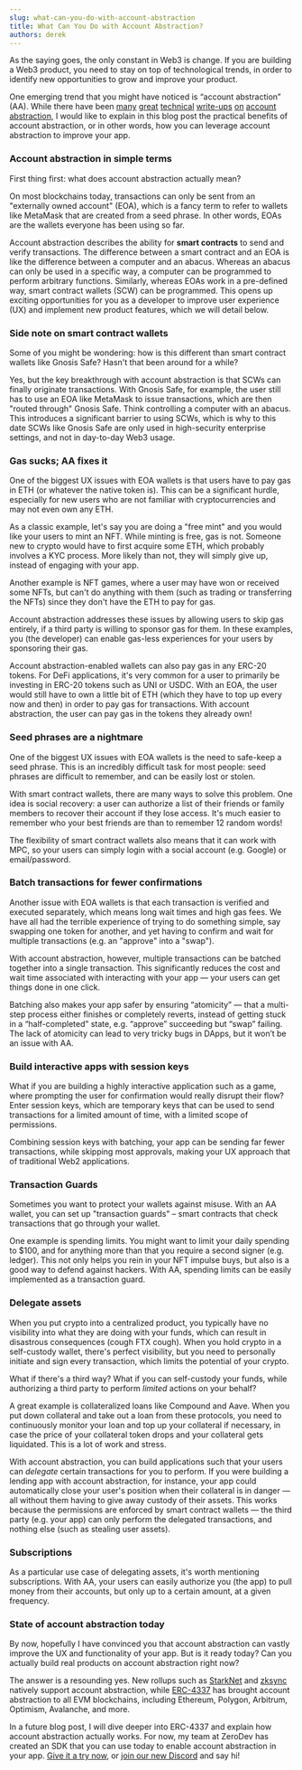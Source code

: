 ```yaml
---
slug: what-can-you-do-with-account-abstraction
title: What Can You Do with Account Abstraction?
authors: derek
---
```

As the saying goes, the only constant in Web3 is change.  If you are building a Web3 product, you need to stay on top of technological trends, in order to identify new opportunities to grow and improve your product.

One emerging trend that you might have noticed is “account abstraction” (AA).  While there have been [many](https://www.argent.xyz/blog/wtf-is-account-abstraction/) [great](https://www.argent.xyz/blog/part-2-wtf-is-account-abstraction/) [technical](https://www.argent.xyz/blog/part-3-wtf-is-account-abstraction/) [write-ups](https://eips.ethereum.org/EIPS/eip-4337) [on](https://medium.com/infinitism/erc-4337-account-abstraction-without-ethereum-protocol-changes-d75c9d94dc4a) [account](https://notes.ethereum.org/@vbuterin/account_abstraction_roadmap) [abstraction](https://hackmd.io/@s0lness/BJUb16Yo9), I would like to explain in this blog post the practical benefits of account abstraction, or in other words, how you can leverage account abstraction to improve your app.

### Account abstraction in simple terms
First thing first: what does account abstraction actually mean?

On most blockchains today, transactions can only be sent from an "externally owned account" (EOA), which is a fancy term to refer to wallets like MetaMask that are created from a seed phrase.  In other words, EOAs are the wallets everyone has been using so far.

Account abstraction describes the ability for **smart contracts** to send and verify transactions.  The difference between a smart contract and an EOA is like the difference between a computer and an abacus.  Whereas an abacus can only be used in a specific way, a computer can be programmed to perform arbitrary functions.  Similarly, whereas EOAs work in a pre-defined way, smart contract wallets (SCW) can be programmed.  This opens up exciting opportunities for you as a developer to improve user experience (UX) and implement new product features, which we will detail below.

### Side note on smart contract wallets
Some of you might be wondering: how is this different than smart contract wallets like Gnosis Safe?  Hasn't that been around for a while?

Yes, but the key breakthrough with account abstraction is that SCWs can finally originate transactions.  With Gnosis Safe, for example, the user still has to use an EOA like MetaMask to issue transactions, which are then "routed through" Gnosis Safe.  Think controlling a computer with an abacus.  This introduces a significant barrier to using SCWs, which is why to this date SCWs like Gnosis Safe are only used in high-security enterprise settings, and not in day-to-day Web3 usage.

### Gas sucks; AA fixes it
One of the biggest UX issues with EOA wallets is that users have to pay gas in ETH (or whatever the native token is).  This can be a significant hurdle, especially for new users who are not familiar with cryptocurrencies and may not even own any ETH.

As a classic example, let's say you are doing a "free mint" and you would like your users to mint an NFT.  While minting is free, gas is not.  Someone new to crypto would have to first acquire some ETH, which probably involves a KYC process.  More likely than not, they will simply give up, instead of engaging with your app.

Another example is NFT games, where a user may have won or received some NFTs, but can't do anything with them (such as trading or transferring the NFTs) since they don't have the ETH to pay for gas.

Account abstraction addresses these issues by allowing users to skip gas entirely, if a third party is willing to sponsor gas for them.  In these examples, you (the developer) can enable gas-less experiences for your users by sponsoring their gas.

Account abstraction-enabled wallets can also pay gas in any ERC-20 tokens.  For DeFi applications, it's very common for a user to primarily be investing in ERC-20 tokens such as UNI or USDC.  With an EOA, the user would still have to own a little bit of ETH (which they have to top up every now and then) in order to pay gas for transactions.  With account abstraction, the user can pay gas in the tokens they already own!

### Seed phrases are a nightmare
One of the biggest UX issues with EOA wallets is the need to safe-keep a seed phrase.  This is an incredibly difficult task for most people: seed phrases are difficult to remember, and can be easily lost or stolen.

With smart contract wallets, there are many ways to solve this problem.  One idea is social recovery: a user can authorize a list of their friends or family members to recover their account if they lose access.  It's much easier to remember who your best friends are than to remember 12 random words!

The flexibility of smart contract wallets also means that it can work with MPC, so your users can simply login with a social account (e.g. Google) or email/password.

### Batch transactions for fewer confirmations
Another issue with EOA wallets is that each transaction is verified and executed separately, which means long wait times and high gas fees.  We have all had the terrible experience of trying to do something simple, say swapping one token for another, and yet having to confirm and wait for multiple transactions (e.g. an "approve" into a "swap").

With account abstraction, however, multiple transactions can be batched together into a single transaction.  This significantly reduces the cost and wait time associated with interacting with your app — your users can get things done in one click.

Batching also makes your app safer by ensuring “atomicity” — that a multi-step process either finishes or completely reverts, instead of getting stuck in a “half-completed” state, e.g. “approve” succeeding but “swap” failing.  The lack of atomicity can lead to very tricky bugs in DApps, but it won’t be an issue with AA.

### Build interactive apps with session keys
What if you are building a highly interactive application such as a game, where prompting the user for confirmation would really disrupt their flow?  Enter session keys, which are temporary keys that can be used to send transactions for a limited amount of time, with a limited scope of permissions.

Combining session keys with batching, your app can be sending far fewer transactions, while skipping most approvals, making your UX approach that of traditional Web2 applications.

### Transaction Guards
Sometimes you want to protect your wallets against misuse.  With an AA wallet, you can set up "transaction guards" – smart contracts that check transactions that go through your wallet.

One example is spending limits.  You might want to limit your daily spending to $100, and for anything more than that you require a second signer (e.g. ledger).  This not only helps you rein in your NFT impulse buys, but also is a good way to defend against hackers.  With AA, spending limits can be easily implemented as a transaction guard.

### Delegate assets
When you put crypto into a centralized product, you typically have no visibility into what they are doing with your funds, which can result in disastrous consequences (cough FTX cough).  When you hold crypto in a self-custody wallet, there's perfect visibility, but you need to personally initiate and sign every transaction, which limits the potential of your crypto.

What if there's a third way?  What if you can self-custody your funds, while authorizing a third party to perform *limited* actions on your behalf?

A great example is collateralized loans like Compound and Aave.  When you put down collateral and take out a loan from these protocols, you need to continuously monitor your loan and top up your collateral if necessary, in case the price of your collateral token drops and your collateral gets liquidated.  This is a lot of work and stress.

With account abstraction, you can build applications such that your users can *delegate* certain transactions for you to perform.  If you were building a lending app with account abstraction, for instance, your app could automatically close your user's position when their collateral is in danger — all without them having to give away custody of their assets.  This works because the permissions are enforced by smart contract wallets — the third party (e.g. your app) can only perform the delegated transactions, and nothing else (such as stealing user assets).

### Subscriptions
As a particular use case of delegating assets, it's worth mentioning subscriptions.  With AA, your users can easily authorize you (the app) to pull money from their accounts, but only up to a certain amount, at a given frequency.

### State of account abstraction today
By now, hopefully I have convinced you that account abstraction can vastly improve the UX and functionality of your app.  But is it ready today?  Can you actually build real products on account abstraction right now?

The answer is a resounding yes.  New rollups such as [StarkNet](https://docs.openzeppelin.com/contracts-cairo/0.4.0/accounts) and [zksync](https://v2-docs.zksync.io/dev/developer-guides/aa.html) natively support account abstraction, while [ERC-4337](https://eips.ethereum.org/EIPS/eip-4337) has brought account abstraction to all EVM blockchains, including Ethereum, Polygon, Arbitrum, Optimism, Avalanche, and more.

In a future blog post, I will dive deeper into ERC-4337 and explain how account abstraction actually works.  For now, my team at ZeroDev has created an SDK that you can use today to enable account abstraction in your app.  [Give it a try now](https://zerodev.app/), or [join our new Discord](https://discord.gg/KS9MRaTSjx) and say hi!